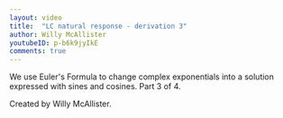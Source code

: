 ```yaml
---
layout: video
title:  "LC natural response - derivation 3"
author: Willy McAllister
youtubeID: p-b6k9jyIkE
comments: true
--- 
```


We use Euler's Formula to change complex exponentials into a solution expressed with sines and cosines.  Part 3 of 4.

Created by Willy McAllister.

